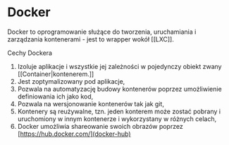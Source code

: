 # Docker

Docker to oprogramowanie służące do tworzenia, uruchamiania i zarządzania kontenerami - jest to wrapper wokół [[LXC]]. 

Cechy Dockera
1. Izoluje aplikacje i wszystkie jej zależności w pojedynczy obiekt zwany [[Container|kontenerem.]]
2. Jest zoptymalizowany pod aplikacje,
3. Pozwala na automatyzację budowy kontenerów poprzez umożliwienie definiowania ich jako kod,
4. Pozwala na wersjonowanie kontenerów tak jak git,
5. Kontenery są reużywalne, tzn. jeden konterem może zostać pobrany i uruchomiony w innym kontenerze i wykorzystany w różnych celach,
6. Docker umożliwia shareowanie swoich obrazów poprzez [https://hub.docker.com/](docker-hub)


